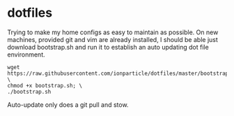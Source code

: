 # dotfiles

Trying to make my home configs as easy to maintain as possible. On new machines, provided git and vim are already installed, I should be able just download bootstrap.sh and run it to establish an auto updating dot file environment.

```shell
wget https://raw.githubusercontent.com/ionparticle/dotfiles/master/bootstrap.sh; \
chmod +x bootstrap.sh; \
./bootstrap.sh
```

Auto-update only does a git pull and stow.
